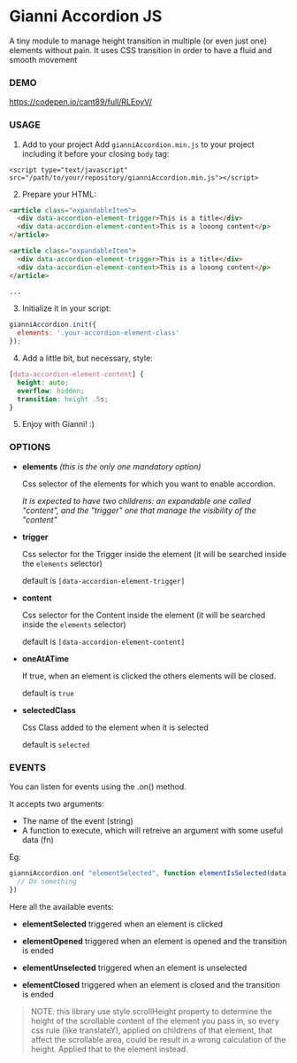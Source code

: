 # Gianni Accordion JS
A tiny module to manage height transition in multiple (or even just one) elements without pain.
It uses CSS transition in order to have a fluid and smooth movement

### DEMO
https://codepen.io/cant89/full/RLEoyV/

### USAGE

1. Add to your project
Add <code>gianniAccordion.min.js</code> to your project including it before your closing <code>body</code> tag:
```
<script type="text/javascript" src="/path/to/your/repository/gianniAccordion.min.js"></script>
```

2. Prepare your HTML:
```html
<article class="expandableItem">
  <div data-accordion-element-trigger>This is a title</div>
  <div data-accordion-element-content>This is a looong content</p>
</article>

<article class="expandableItem">
  <div data-accordion-element-trigger>This is a title</div>
  <div data-accordion-element-content>This is a looong content</p>
</article>

...
```

3. Initialize it in your script:
```javascript
gianniAccordion.init({
  elements: '.your-accordion-element-class'
});
```

4. Add a little bit, but necessary, style:
```css
[data-accordion-element-content] {
  height: auto;
  overflow: hidden;
  transition: height .5s;
}
```

5. Enjoy with Gianni! :)

### OPTIONS

* __elements__ *(this is the only one mandatory option)*

  Css selector of the elements for which you want to enable accordion.

  *It is expected to have two childrens: an expandable one called "content", and the "trigger" one that manage the visibility of the "content"*

* __trigger__

  Css selector for the Trigger inside the element (it will be searched inside the <code>elements</code> selector)

  default is <code>[data-accordion-element-trigger]</code>

* __content__

  Css selector for the Content inside the element (it will be searched inside the <code>elements</code> selector)
  
  default is <code>[data-accordion-element-content]</code>

* __oneAtATime__

  If true, when an element is clicked the others elements will be closed.

  default is <code>true</code>

* __selectedClass__

  Css Class added to the element when it is selected
  
  default is <code>selected</code>
    
 
### EVENTS

You can listen for events using the .on() method.

It accepts two arguments:
  * The name of the event (string)
  * A function to execute, which will retreive an argument with some useful data (fn)
  
Eg:
```javascript
gianniAccordion.on( "elementSelected", function elementIsSelected(data){ 
  // Do something 
})
```
Here all the available events:

* __elementSelected__
  triggered when an element is clicked

* __elementOpened__
  triggered when an element is opened and the transition is ended

* __elementUnselected__
  triggered when an element is unselected

* __elementClosed__
  triggered when an element is closed and the transition is ended


> NOTE: this library use style.scrollHeight property to determine the height of the scrollable content of the element you pass in, so every css rule (like translateY), applied on childrens of that element, that affect the scrollable area, could be result in a wrong calculation of the height. Applied that to the element instead.
